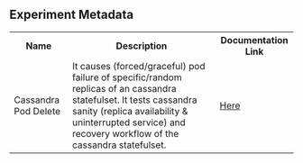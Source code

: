 ## Experiment Metadata

<table>
<tr>
<th> Name </th>
<th> Description </th>
<th> Documentation Link </th>
</tr>
<tr>
 <td> Cassandra Pod Delete </td>
 <td> It causes (forced/graceful) pod failure of specific/random replicas of an cassandra statefulset. It tests cassandra sanity (replica availability & uninterrupted service) and recovery workflow of the cassandra statefulset. </td>
 <td> <a href="https://litmuschaos.github.io/litmus/experiments/categories/cassandra/cassandra-pod-delete/"> Here </a> </td>
 </tr>
 </table>
